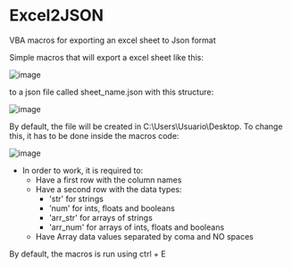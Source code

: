 # Excel2JSON
VBA macros for exporting an excel sheet to Json format

Simple macros that will export a excel sheet like this:

![image](https://user-images.githubusercontent.com/1207326/220346762-061d8986-acd8-43f4-82cc-7bd61f120753.png)

to a json file called sheet_name.json with this structure:

![image](https://user-images.githubusercontent.com/1207326/220351578-fe247cc9-0c98-40a7-96a0-166a2a1c1b21.png)

By default, the file will be created in C:\Users\Usuario\Desktop. To change this, it has to be done inside the macros code:

![image](https://user-images.githubusercontent.com/1207326/220351886-6e1cc7f8-ccd6-4dac-996f-6f605ded817f.png)


- In order to work, it is required to:
  - Have a first row with the column names
  - Have a second row with the data types: 
    - 'str' for strings
    - 'num' for ints, floats and booleans
    - 'arr_str' for arrays of strings
    - 'arr_num' for arrays of ints, floats and booleans
  - Have Array data values separated by coma and NO spaces

By default, the macros is run using ctrl + E
